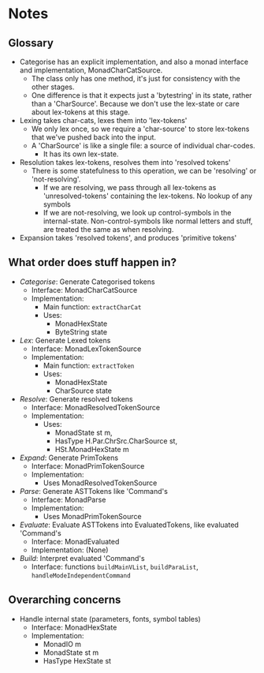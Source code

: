 # Notes

## Glossary

- Categorise has an explicit implementation, and also a monad interface and implementation, MonadCharCatSource.
  - The class only has one method, it's just for consistency with the other stages.
  - One difference is that it expects just a 'bytestring' in its state, rather than a 'CharSource'. Because we don't use the lex-state or care about lex-tokens at this stage.
- Lexing takes char-cats, lexes them into 'lex-tokens'
  - We only lex once, so we require a 'char-source' to store lex-tokens that we've pushed back into the input.
  - A 'CharSource' is like a single file: a source of individual char-codes.
    - It has its own lex-state.
- Resolution takes lex-tokens, resolves them into 'resolved tokens'
  - There is some statefulness to this operation, we can be 'resolving' or 'not-resolving'.
    - If we are resolving, we pass through all lex-tokens as 'unresolved-tokens' containing the lex-tokens. No lookup of any symbols
    - If we are not-resolving, we look up control-symbols in the internal-state. Non-control-symbols like normal letters and stuff, are treated the same as when resolving.
- Expansion takes 'resolved tokens', and produces 'primitive tokens'

## What order does stuff happen in?

- *Categorise*: Generate Categorised tokens
  - Interface: MonadCharCatSource
  - Implementation:
    - Main function: `extractCharCat`
    - Uses:
      - MonadHexState
      - ByteString state
- *Lex*: Generate Lexed tokens
  - Interface: MonadLexTokenSource
  - Implementation:
    - Main function: `extractToken`
    - Uses:
      - MonadHexState
      - CharSource state
- *Resolve*: Generate resolved tokens
  - Interface: MonadResolvedTokenSource
  - Implementation:
    - Uses:
      - MonadState st m,
      - HasType H.Par.ChrSrc.CharSource st,
      - HSt.MonadHexState m
- *Expand*: Generate PrimTokens
  - Interface: MonadPrimTokenSource
  - Implementation:
    - Uses MonadResolvedTokenSource
- *Parse*: Generate ASTTokens like 'Command's
  - Interface: MonadParse
  - Implementation:
    - Uses MonadPrimTokenSource
- *Evaluate*: Evaluate ASTTokens into EvaluatedTokens, like evaluated 'Command's
  - Interface: MonadEvaluated
  - Implementation: (None)
- *Build*: Interpret evaluated 'Command's
  - Interface: functions `buildMainVList`, `buildParaList`, `handleModeIndependentCommand`

## Overarching concerns

- Handle internal state (parameters, fonts, symbol tables)
  - Interface: MonadHexState
  - Implementation:
    - MonadIO m
    - MonadState st m
    - HasType HexState st
